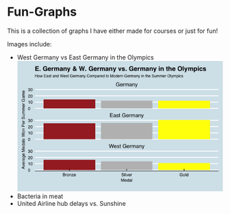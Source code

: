# Fun-Graphs
This is a collection of graphs I have either made for courses or just for fun!

Images include:
- West Germany vs East Germany in the Olympics
![alt text](https://github.com/jamesgwen/Fun-Graphs/blob/main/Germany_Olympics.png?raw=true)
- Bacteria in meat
- United Airline hub delays vs. Sunshine
